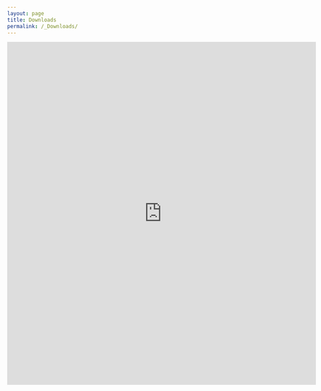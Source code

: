 ```yaml
---
layout: page
title: Downloads
permalink: /_Downloads/
---
```

 <iframe src ="https://www.dropbox.com/s/1ddo93air8qno57/AndyHaldane_Frisbee%26Dog.pdf?dl=0" width="720" height="800" frameborder="0" marginheight="0" marginwidth="0">Wird geladen...</iframe>

